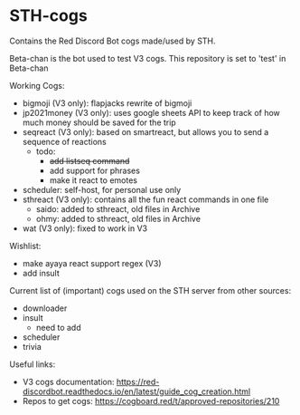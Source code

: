 # STH-cogs
Contains the Red Discord Bot cogs made/used by STH. 

Beta-chan is the bot used to test V3 cogs. This repository is set to 'test' in Beta-chan

Working Cogs:
- bigmoji (V3 only): flapjacks rewrite of bigmoji
- jp2021money (V3 only): uses google sheets API to keep track of how much money should be saved for the trip
- seqreact (V3 only): based on smartreact, but allows you to send a sequence of reactions
  - todo: 
    - ~~add listseq command~~
    - add support for phrases
    - make it react to emotes
- scheduler: self-host, for personal use only
- sthreact (V3 only): contains all the fun react commands in one file
  - saido: added to sthreact, old files in Archive
  - ohmy: added to sthreact, old files in Archive
- wat (V3 only): fixed to work in V3

Wishlist: 
- make ayaya react support regex (V3)
- add insult

Current list of (important) cogs used on the STH server from other sources: 
- downloader
- insult
  - need to add
- scheduler
- trivia

Useful links:
- V3 cogs documentation: https://red-discordbot.readthedocs.io/en/latest/guide_cog_creation.html
- Repos to get cogs: https://cogboard.red/t/approved-repositories/210

